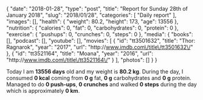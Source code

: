 {
    "date": "2018-01-28",
    "type": "post",
    "title": "Report for Sunday 28th of January 2018",
    "slug": "2018\/01\/28",
    "categories": [
        "Daily report"
    ],
    "images": [],
    "health": {
        "weight": 80.2,
        "height": 173,
        "age": 13556
    },
    "nutrition": {
        "calories": 0,
        "fat": 0,
        "carbohydrates": 0,
        "protein": 0
    },
    "exercise": {
        "pushups": 0,
        "crunches": 0,
        "steps": 0
    },
    "media": {
        "books": [],
        "podcast": [],
        "youtube": [],
        "movies": [
            {
                "id": "tt3501632",
                "title": "Thor: Ragnarok",
                "year": "2017",
                "url": "http:\/\/www.imdb.com\/title\/tt3501632\/"
            },
            {
                "id": "tt3521164",
                "title": "Moana",
                "year": "2016",
                "url": "http:\/\/www.imdb.com\/title\/tt3521164\/"
            }
        ],
        "photos": []
    }
}

Today I am <strong>13556 days</strong> old and my weight is <strong>80.2 kg</strong>. During the day, I consumed <strong>0 kcal</strong> coming from <strong>0 g</strong> fat, <strong>0 g</strong> carbohydrates and <strong>0 g</strong> protein. Managed to do <strong>0 push-ups</strong>, <strong>0 crunches</strong> and walked <strong>0 steps</strong> during the day which is approximately <strong>0 km</strong>.